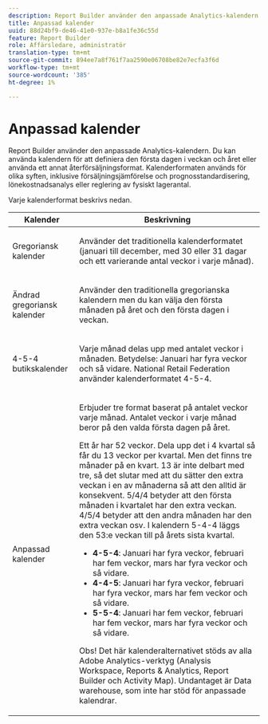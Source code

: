```yaml
---
description: Report Builder använder den anpassade Analytics-kalendern. Du kan använda kalendern för att definiera den första dagen i veckan och året eller använda ett annat återförsäljningsformat. Kalenderformaten används för olika syften, inklusive försäljningsjämförelse och prognosstandardisering, lönekostnadsanalys eller reglering av fysiskt lagerantal.
title: Anpassad kalender
uuid: 88d24bf9-de46-41e0-937e-b8a1fe36c55d
feature: Report Builder
role: Affärsledare, administratör
translation-type: tm+mt
source-git-commit: 894ee7a8f761f7aa2590e06708be82e7ecfa3f6d
workflow-type: tm+mt
source-wordcount: '385'
ht-degree: 1%

---
```



# Anpassad kalender

Report Builder använder den anpassade Analytics-kalendern. Du kan använda kalendern för att definiera den första dagen i veckan och året eller använda ett annat återförsäljningsformat. Kalenderformaten används för olika syften, inklusive försäljningsjämförelse och prognosstandardisering, lönekostnadsanalys eller reglering av fysiskt lagerantal.

Varje kalenderformat beskrivs nedan.

<table id="table_E609632569EB499184E56618C2CEF742"> 
 <thead> 
  <tr> 
   <th colname="col1" class="entry"> Kalender </th> 
   <th colname="col2" class="entry"> Beskrivning </th> 
  </tr> 
 </thead>
 <tbody> 
  <tr> 
   <td colname="col1"> <p>Gregoriansk kalender </p> </td> 
   <td colname="col2"> <p> Använder det traditionella kalenderformatet (januari till december, med 30 eller 31 dagar och ett varierande antal veckor i varje månad). </p> </td> 
  </tr> 
  <tr> 
   <td colname="col1"> <p>Ändrad gregoriansk kalender </p> </td> 
   <td colname="col2"> <p> Använder den traditionella gregorianska kalendern men du kan välja den första månaden på året och den första dagen i veckan. </p> </td> 
  </tr> 
  <tr> 
   <td colname="col1"> <p>4-5-4 butikskalender </p> </td> 
   <td colname="col2"> <p> Varje månad delas upp med antalet veckor i månaden. Betydelse: Januari har fyra veckor och så vidare. National Retail Federation använder kalenderformatet 4-5-4. </p> </td> 
  </tr> 
  <tr> 
   <td colname="col1"> <p>Anpassad kalender </p> </td> 
   <td colname="col2"> <p> Erbjuder tre format baserat på antalet veckor varje månad. Antalet veckor i varje månad beror på den valda första dagen på året. </p> <p>Ett år har 52 veckor. Dela upp det i 4 kvartal så får du 13 veckor per kvartal. Men det finns tre månader på en kvart. 13 är inte delbart med tre, så det slutar med att du sätter den extra veckan i en av månaderna så att den alltid är konsekvent. 5/4/4 betyder att den första månaden i kvartalet har den extra veckan. 4/5/4 betyder att den andra månaden har den extra veckan osv. I kalendern 5-4-4 läggs den 53:e veckan till på årets sista kvartal. </p> 
    <ul id="ul_1579FD106A47419486B03E248A5E6ED5"> 
     <li id="li_E9B9E8F03E324DBDA9139C2D0D599092"><b>4-5-4</b>: Januari har fyra veckor, februari har fem veckor, mars har fyra veckor och så vidare. </li> 
     <li id="li_D0675DBDEC4641D2A8645B5CDFC565AB"><b>4-4-5</b>: Januari har fyra veckor, februari har fyra veckor, mars har fem veckor och så vidare. </li> 
     <li id="li_6743BBB9AC9A4CFEAA0CBCE51052BC29"><b>5-5-4</b>: Januari har fem veckor, februari har fem veckor, mars har fyra veckor och så vidare. </li> 
    </ul> <p>Obs!  Det här kalenderalternativet stöds av alla Adobe Analytics-verktyg (Analysis Workspace, Reports &amp; Analytics, Report Builder och Activity Map). Undantaget är Data warehouse, som inte har stöd för anpassade kalendrar. </p> </td> 
  </tr> 
 </tbody> 
</table>

